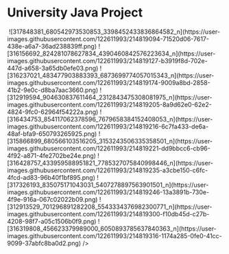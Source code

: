 <h1>University Java Project</h1>
<img
<>
![317848381_680542973530853_3398452433836864582_n](https://user-images.githubusercontent.com/122611993/214819094-71520d06-7617-438e-a6a7-36ad238839ff.png) 
![316156692_824281078627834_4390460842576223634_n](https://user-images.githubusercontent.com/122611993/214819127-b3919f8d-702e-447d-a658-3a65db0efe03.png)
![316237021_483477903883393_6873699774057015343_n](https://user-images.githubusercontent.com/122611993/214819174-9009a8bd-2858-41b2-9e0c-d8ba7aac3660.png)
![312919594_904630837611464_2312843475308081975_n](https://user-images.githubusercontent.com/122611993/214819205-8a9d62e0-62e2-4824-9fc0-62964f54222a.png)
![316434753_854117062378596_7679658384152408053_n](https://user-images.githubusercontent.com/122611993/214819216-6c7fa433-de6a-48af-bfa9-650793265925.png)
![315866899_680566103516205_3153243506335358501_n](https://user-images.githubusercontent.com/122611993/214819221-dd9bbcc6-cb96-4f92-a871-4fe2702be24e.png)
![316428757_433959588951821_7785327075840998446_n](https://user-images.githubusercontent.com/122611993/214819235-a3cbe150-c6fc-4fcd-ad83-96b40f1bf895.png)
![317326193_835075171043031_5407278897563901501_n](https://user-images.githubusercontent.com/122611993/214819246-13a3891b-730e-4f9e-916a-067c02022b09.png)
![312913529_701296891282208_5543334376982300771_n](https://user-images.githubusercontent.com/122611993/214819300-f10db45d-c27b-4208-98f7-a05c1506b0f9.png)
![316319808_456623379989000_6050893785637840363_n](https://user-images.githubusercontent.com/122611993/214819316-1174a285-0fe0-41cc-9099-37abfc8ba0d2.png)
</>     
/>
